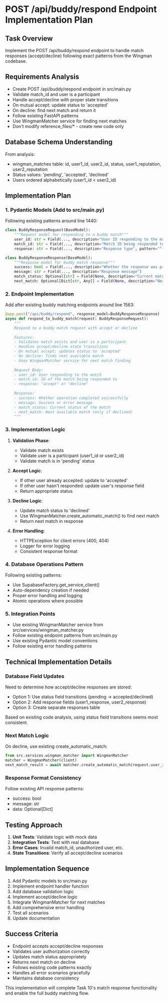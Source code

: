 # POST /api/buddy/respond Endpoint Implementation Plan

## Task Overview
Implement the POST /api/buddy/respond endpoint to handle match responses (accept/decline) following exact patterns from the Wingman codebase.

## Requirements Analysis
- Create POST /api/buddy/respond endpoint in src/main.py
- Validate match_id and user is a participant
- Handle accept/decline with proper state transitions
- On mutual accept: update status to 'accepted'
- On decline: find next match and return it
- Follow existing FastAPI patterns
- Use WingmanMatcher service for finding next matches
- Don't modify reference_files/* - create new code only

## Database Schema Understanding
From analysis:
- wingman_matches table: id, user1_id, user2_id, status, user1_reputation, user2_reputation
- Status values: 'pending', 'accepted', 'declined'
- Users ordered alphabetically (user1_id < user2_id)

## Implementation Plan

### 1. Pydantic Models (Add to src/main.py)
Following existing patterns around line 1440:

```python
class BuddyResponseRequest(BaseModel):
    """Request model for responding to a buddy match"""
    user_id: str = Field(..., description="User ID responding to the match")
    match_id: str = Field(..., description="Match ID being responded to")
    response: str = Field(..., description="Response type", pattern="^(accept|decline)$")

class BuddyResponseResponse(BaseModel):
    """Response model for buddy match response"""
    success: bool = Field(..., description="Whether the response was processed successfully")
    message: str = Field(..., description="Response message")
    match_status: Optional[str] = Field(None, description="Current match status")
    next_match: Optional[Dict[str, Any]] = Field(None, description="Next available match if declined")
```

### 2. Endpoint Implementation
Add after existing buddy matching endpoints around line 1563:

```python
@app.post("/api/buddy/respond", response_model=BuddyResponseResponse)
async def respond_to_buddy_match(request: BuddyResponseRequest):
    """
    Respond to a buddy match request with accept or decline
    
    Features:
    - Validates match exists and user is a participant
    - Handles accept/decline state transitions
    - On mutual accept: updates status to 'accepted'
    - On decline: finds next available match
    - Uses WingmanMatcher service for next match finding
    
    Request Body:
    - user_id: User responding to the match
    - match_id: ID of the match being responded to
    - response: "accept" or "decline"
    
    Response:
    - success: Whether operation completed successfully
    - message: Success or error message
    - match_status: Current status of the match
    - next_match: Next available match (only if declined)
    """
```

### 3. Implementation Logic
1. **Validation Phase**:
   - Validate match exists
   - Validate user is a participant (user1_id or user2_id)
   - Validate match is in 'pending' status

2. **Accept Logic**:
   - If other user already accepted: update to 'accepted'
   - If other user hasn't responded: update user's response field
   - Return appropriate status

3. **Decline Logic**:
   - Update match status to 'declined'
   - Use WingmanMatcher.create_automatic_match() to find next match
   - Return next match in response

4. **Error Handling**:
   - HTTPException for client errors (400, 404)
   - Logger for error logging
   - Consistent response format

### 4. Database Operations Pattern
Following existing patterns:
- Use SupabaseFactory.get_service_client()
- Auto-dependency creation if needed
- Proper error handling and logging
- Atomic operations where possible

### 5. Integration Points
- Use existing WingmanMatcher service from src/services/wingman_matcher.py
- Follow existing endpoint patterns from src/main.py
- Use existing Pydantic model conventions
- Follow existing error handling patterns

## Technical Implementation Details

### Database Field Updates
Need to determine how accept/decline responses are stored:
- Option 1: Use status field transitions (pending → accepted/declined)
- Option 2: Add response fields (user1_response, user2_response)
- Option 3: Create separate responses table

Based on existing code analysis, using status field transitions seems most consistent.

### Next Match Logic
On decline, use existing create_automatic_match:
```python
from src.services.wingman_matcher import WingmanMatcher
matcher = WingmanMatcher(client)
next_match_result = await matcher.create_automatic_match(request.user_id)
```

### Response Format Consistency
Follow existing API response patterns:
- success: bool
- message: str  
- data: Optional[Dict]

## Testing Approach
1. **Unit Tests**: Validate logic with mock data
2. **Integration Tests**: Test with real database
3. **Error Cases**: Invalid match_id, unauthorized user, etc.
4. **State Transitions**: Verify all accept/decline scenarios

## Implementation Sequence
1. Add Pydantic models to src/main.py
2. Implement endpoint handler function
3. Add database validation logic
4. Implement accept/decline logic
5. Integrate WingmanMatcher for next matches
6. Add comprehensive error handling
7. Test all scenarios
8. Update documentation

## Success Criteria
- Endpoint accepts accept/decline responses
- Validates user authorization correctly
- Updates match status appropriately
- Returns next match on decline
- Follows existing code patterns exactly
- Handles all error scenarios gracefully
- Maintains database consistency

This implementation will complete Task 10's match response functionality and enable the full buddy matching flow.